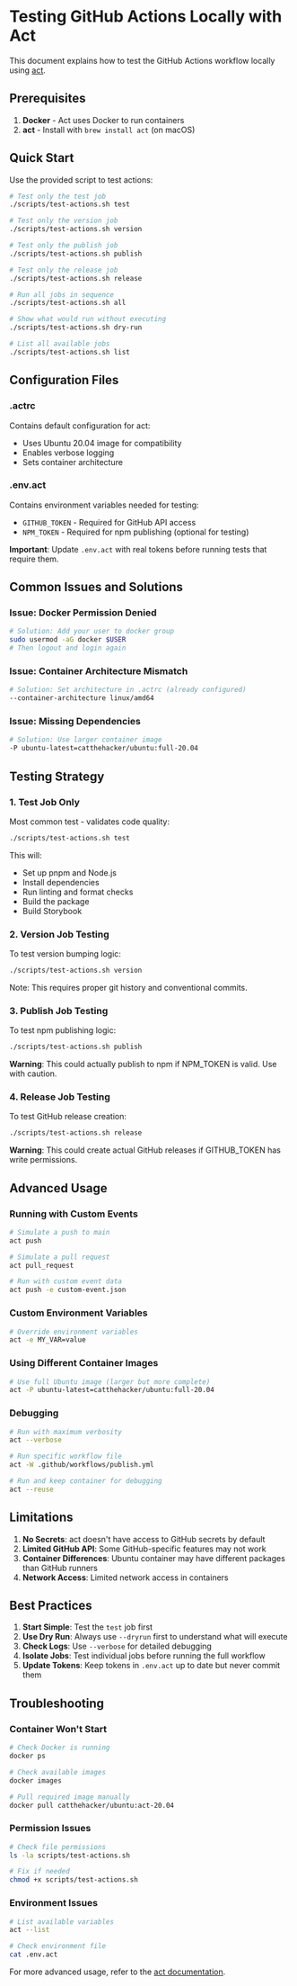 # Testing GitHub Actions Locally with Act

This document explains how to test the GitHub Actions workflow locally using [act](https://github.com/nektos/act).

## Prerequisites

1. **Docker** - Act uses Docker to run containers
2. **act** - Install with `brew install act` (on macOS)

## Quick Start

Use the provided script to test actions:

```bash
# Test only the test job
./scripts/test-actions.sh test

# Test only the version job
./scripts/test-actions.sh version

# Test only the publish job
./scripts/test-actions.sh publish

# Test only the release job
./scripts/test-actions.sh release

# Run all jobs in sequence
./scripts/test-actions.sh all

# Show what would run without executing
./scripts/test-actions.sh dry-run

# List all available jobs
./scripts/test-actions.sh list
```

## Configuration Files

### .actrc

Contains default configuration for act:

- Uses Ubuntu 20.04 image for compatibility
- Enables verbose logging
- Sets container architecture

### .env.act

Contains environment variables needed for testing:

- `GITHUB_TOKEN` - Required for GitHub API access
- `NPM_TOKEN` - Required for npm publishing (optional for testing)

**Important**: Update `.env.act` with real tokens before running tests that require them.

## Common Issues and Solutions

### Issue: Docker Permission Denied

```bash
# Solution: Add your user to docker group
sudo usermod -aG docker $USER
# Then logout and login again
```

### Issue: Container Architecture Mismatch

```bash
# Solution: Set architecture in .actrc (already configured)
--container-architecture linux/amd64
```

### Issue: Missing Dependencies

```bash
# Solution: Use larger container image
-P ubuntu-latest=catthehacker/ubuntu:full-20.04
```

## Testing Strategy

### 1. Test Job Only

Most common test - validates code quality:

```bash
./scripts/test-actions.sh test
```

This will:

- Set up pnpm and Node.js
- Install dependencies
- Run linting and format checks
- Build the package
- Build Storybook

### 2. Version Job Testing

To test version bumping logic:

```bash
./scripts/test-actions.sh version
```

Note: This requires proper git history and conventional commits.

### 3. Publish Job Testing

To test npm publishing logic:

```bash
./scripts/test-actions.sh publish
```

**Warning**: This could actually publish to npm if NPM_TOKEN is valid. Use with caution.

### 4. Release Job Testing

To test GitHub release creation:

```bash
./scripts/test-actions.sh release
```

**Warning**: This could create actual GitHub releases if GITHUB_TOKEN has write permissions.

## Advanced Usage

### Running with Custom Events

```bash
# Simulate a push to main
act push

# Simulate a pull request
act pull_request

# Run with custom event data
act push -e custom-event.json
```

### Custom Environment Variables

```bash
# Override environment variables
act -e MY_VAR=value
```

### Using Different Container Images

```bash
# Use full Ubuntu image (larger but more complete)
act -P ubuntu-latest=catthehacker/ubuntu:full-20.04
```

### Debugging

```bash
# Run with maximum verbosity
act --verbose

# Run specific workflow file
act -W .github/workflows/publish.yml

# Run and keep container for debugging
act --reuse
```

## Limitations

1. **No Secrets**: act doesn't have access to GitHub secrets by default
2. **Limited GitHub API**: Some GitHub-specific features may not work
3. **Container Differences**: Ubuntu container may have different packages than GitHub runners
4. **Network Access**: Limited network access in containers

## Best Practices

1. **Start Simple**: Test the `test` job first
2. **Use Dry Run**: Always use `--dryrun` first to understand what will execute
3. **Check Logs**: Use `--verbose` for detailed debugging
4. **Isolate Jobs**: Test individual jobs before running the full workflow
5. **Update Tokens**: Keep tokens in `.env.act` up to date but never commit them

## Troubleshooting

### Container Won't Start

```bash
# Check Docker is running
docker ps

# Check available images
docker images

# Pull required image manually
docker pull catthehacker/ubuntu:act-20.04
```

### Permission Issues

```bash
# Check file permissions
ls -la scripts/test-actions.sh

# Fix if needed
chmod +x scripts/test-actions.sh
```

### Environment Issues

```bash
# List available variables
act --list

# Check environment file
cat .env.act
```

For more advanced usage, refer to the [act documentation](https://github.com/nektos/act).
